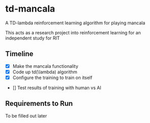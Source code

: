 # td-mancala
A TD-lambda reinforcement learning algorithm for playing mancala

This acts as a research project into reinforcement learning for an independent study for RIT

## Timeline
- [X] Make the mancala functionality
- [X] Code up td(\lambda) algorithm
- [X] Configure the training to train on itself
- [] Test results of training with human vs AI

## Requirements to Run
To be filled out later
